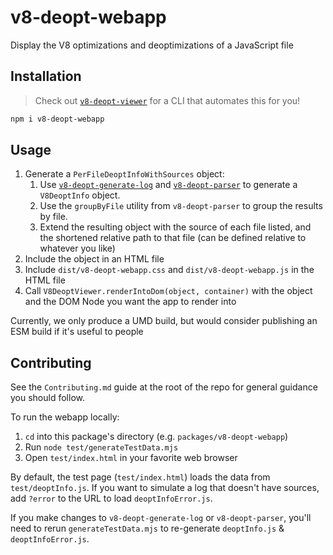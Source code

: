 # v8-deopt-webapp

Display the V8 optimizations and deoptimizations of a JavaScript file

## Installation

> Check out [`v8-deopt-viewer`](https://npmjs.com/package/v8-deopt-viewer) for a CLI that automates this for you!

```bash
npm i v8-deopt-webapp
```

## Usage

1. Generate a `PerFileDeoptInfoWithSources` object:
   1. Use [`v8-deopt-generate-log`](https://npmjs.com/package/v8-deopt-generate-log) and [`v8-deopt-parser`](https://npmjs.com/package/v8-deopt-parser) to generate a `V8DeoptInfo` object.
   2. Use the `groupByFile` utility from `v8-deopt-parser` to group the results by file.
   3. Extend the resulting object with the source of each file listed, and the shortened relative path to that file (can be defined relative to whatever you like)
2. Include the object in an HTML file
3. Include `dist/v8-deopt-webapp.css` and `dist/v8-deopt-webapp.js` in the HTML file
4. Call `V8DeoptViewer.renderIntoDom(object, container)` with the object and the DOM Node you want the app to render into

Currently, we only produce a UMD build, but would consider publishing an ESM build if it's useful to people

## Contributing

See the `Contributing.md` guide at the root of the repo for general guidance you should follow.

To run the webapp locally:

1. `cd` into this package's directory (e.g. `packages/v8-deopt-webapp`)
1. Run `node test/generateTestData.mjs`
1. Open `test/index.html` in your favorite web browser

By default, the test page (`test/index.html`) loads the data from `test/deoptInfo.js`. If you want to simulate a log that doesn't have sources, add `?error` to the URL to load `deoptInfoError.js`.

If you make changes to `v8-deopt-generate-log` or `v8-deopt-parser`, you'll need to rerun `generateTestData.mjs` to re-generate `deoptInfo.js` & `deoptInfoError.js`.
